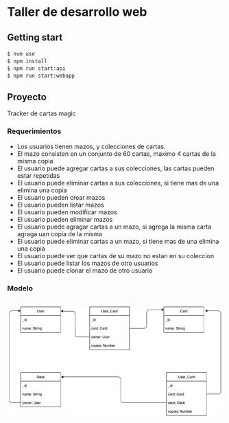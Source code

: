 # Taller de desarrollo web


## Getting start

```sh
$ nvm use
$ npm install 
$ npm run start:api
$ npm run start:webapp
```

## Proyecto

Tracker de cartas magic  

### Requerimientos

* Los usuarios tienen mazos, y colecciones de cartas.
* El mazo consisten en un conjunto de 60 cartas, maximo 4 cartas de la misma copia
* El usuario puede agregar cartas a sus colecciones, las cartas pueden estar repetidas
* El usuario puede eliminar cartas a sus colecciones, si tiene mas de una elimina una copia
* El usuario pueden crear mazos
* El usuario pueden listar mazos
* El usuario pueden modificar mazos
* El usuario pueden eliminar mazos
* El usuario puede agragar cartas a un mazo, si agrega la misma carta agraga uan copia de la misma
* El usuario puede eliminar cartas a un mazo, si tiene mas de una elimina una copia
* El usuario puede ver que cartas de su mazo no estan en su coleccion
* El usuario puede listar los mazos de otro usuarios
* El usuario puede clonar el mazo de otro usuario  


### Modelo    
\
![Modelo](./modelo.drawio.png)   